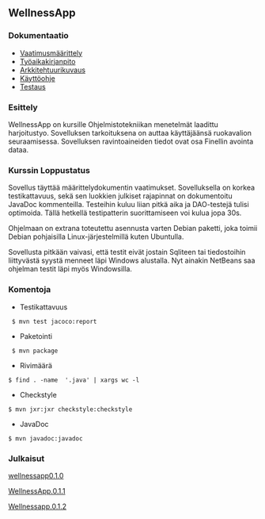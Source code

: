 ## WellnessApp
### Dokumentaatio
- [Vaatimusmäärittely](https://github.com/ViliLipo/otm-harjoitustyo/blob/master/dokumentaatio/requirements.md)
- [Työaikakirjanpito](https://github.com/ViliLipo/otm-harjoitustyo/blob/master/tyoaikakirjanpito.md)
- [Arkkitehtuurikuvaus](https://github.com/ViliLipo/otm-harjoitustyo/blob/master/dokumentaatio/arkkitehtuuri.md)
- [Käyttöohje](https://github.com/ViliLipo/otm-harjoitustyo/blob/master/dokumentaatio/kayttoohje.md)
- [Testaus](https://github.com/ViliLipo/otm-harjoitustyo/blob/master/dokumentaatio/testidokumentti.md)

### Esittely
WellnessApp on kursille Ohjelmistotekniikan menetelmät laadittu harjoitustyo.
Sovelluksen tarkoituksena on auttaa käyttäjäänsä ruokavalion seuraamisessa.
Sovelluksen ravintoaineiden tiedot ovat osa Finellin avointa dataa.

### Kurssin Loppustatus
Sovellus täyttää määrittelydokumentin vaatimukset. Sovelluksella on korkea
testikattavuus, sekä sen luokkien julkiset rajapinnat on dokumentoitu
JavaDoc kommenteilla.
Testeihin kuluu liian pitkä aika ja DAO-testejä tulisi optimoida. Tällä hetkellä
testipatterin suorittamiseen voi kulua jopa 30s.

Ohjelmaan on extrana toteutettu asennusta varten Debian paketti, joka
toimii Debian pohjaisilla Linux-järjestelmillä kuten Ubuntulla.

Sovellusta pitkään vaivasi, että testit eivät jostain Sqliteen tai tiedostoihin
liittyvästä syystä menneet läpi Windows alustalla. Nyt ainakin
NetBeans saa ohjelman testit läpi myös Windowsilla.


### Komentoja
- Testikattavuus
```
 $ mvn test jacoco:report
 ```
- Paketointi
```
 $ mvn package
 ```
- Rivimäärä
```
$ find . -name  '.java' | xargs wc -l
```
- Checkstyle
```
$ mvn jxr:jxr checkstyle:checkstyle
 ```
- JavaDoc
```
$ mvn javadoc:javadoc
```
### Julkaisut
[wellnessapp0.1.0](https://github.com/ViliLipo/otm-harjoitustyo/releases/tag/0.1.0)

[WellnessApp.0.1.1](https://github.com/ViliLipo/otm-harjoitustyo/releases/tag/0.1.1)

[Wellnessapp.0.1.2](https://github.com/ViliLipo/otm-harjoitustyo/releases/tag/0.1.2)
